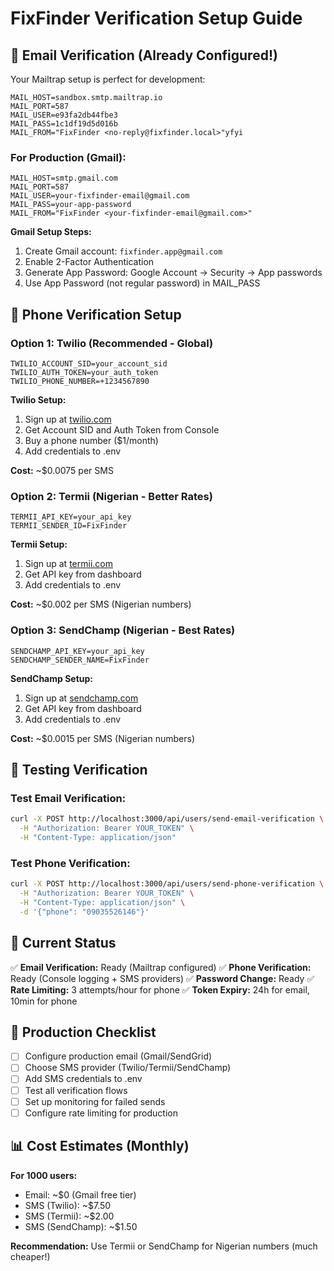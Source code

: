 # FixFinder Verification Setup Guide

## 📧 Email Verification (Already Configured!)

Your Mailtrap setup is perfect for development:

```env
MAIL_HOST=sandbox.smtp.mailtrap.io
MAIL_PORT=587
MAIL_USER=e93fa2db44fbe3
MAIL_PASS=1c1df19d5d016b
MAIL_FROM="FixFinder <no-reply@fixfinder.local>"yfyi
```

### For Production (Gmail):
```env
MAIL_HOST=smtp.gmail.com
MAIL_PORT=587
MAIL_USER=your-fixfinder-email@gmail.com
MAIL_PASS=your-app-password
MAIL_FROM="FixFinder <your-fixfinder-email@gmail.com>"
```

**Gmail Setup Steps:**
1. Create Gmail account: `fixfinder.app@gmail.com`
2. Enable 2-Factor Authentication
3. Generate App Password: Google Account → Security → App passwords
4. Use App Password (not regular password) in MAIL_PASS

## 📱 Phone Verification Setup

### Option 1: Twilio (Recommended - Global)
```env
TWILIO_ACCOUNT_SID=your_account_sid
TWILIO_AUTH_TOKEN=your_auth_token
TWILIO_PHONE_NUMBER=+1234567890
```

**Twilio Setup:**
1. Sign up at [twilio.com](https://twilio.com)
2. Get Account SID and Auth Token from Console
3. Buy a phone number ($1/month)
4. Add credentials to .env

**Cost:** ~$0.0075 per SMS

### Option 2: Termii (Nigerian - Better Rates)
```env
TERMII_API_KEY=your_api_key
TERMII_SENDER_ID=FixFinder
```

**Termii Setup:**
1. Sign up at [termii.com](https://termii.com)
2. Get API key from dashboard
3. Add credentials to .env

**Cost:** ~$0.002 per SMS (Nigerian numbers)

### Option 3: SendChamp (Nigerian - Best Rates)
```env
SENDCHAMP_API_KEY=your_api_key
SENDCHAMP_SENDER_NAME=FixFinder
```

**SendChamp Setup:**
1. Sign up at [sendchamp.com](https://sendchamp.com)
2. Get API key from dashboard
3. Add credentials to .env

**Cost:** ~$0.0015 per SMS (Nigerian numbers)

## 🧪 Testing Verification

### Test Email Verification:
```bash
curl -X POST http://localhost:3000/api/users/send-email-verification \
  -H "Authorization: Bearer YOUR_TOKEN" \
  -H "Content-Type: application/json"
```

### Test Phone Verification:
```bash
curl -X POST http://localhost:3000/api/users/send-phone-verification \
  -H "Authorization: Bearer YOUR_TOKEN" \
  -H "Content-Type: application/json" \
  -d '{"phone": "09035526146"}'
```

## 🔧 Current Status

✅ **Email Verification:** Ready (Mailtrap configured)
✅ **Phone Verification:** Ready (Console logging + SMS providers)
✅ **Password Change:** Ready
✅ **Rate Limiting:** 3 attempts/hour for phone
✅ **Token Expiry:** 24h for email, 10min for phone

## 🚀 Production Checklist

- [ ] Configure production email (Gmail/SendGrid)
- [ ] Choose SMS provider (Twilio/Termii/SendChamp)
- [ ] Add SMS credentials to .env
- [ ] Test all verification flows
- [ ] Set up monitoring for failed sends
- [ ] Configure rate limiting for production

## 📊 Cost Estimates (Monthly)

**For 1000 users:**
- Email: ~$0 (Gmail free tier)
- SMS (Twilio): ~$7.50
- SMS (Termii): ~$2.00
- SMS (SendChamp): ~$1.50

**Recommendation:** Use Termii or SendChamp for Nigerian numbers (much cheaper!)




